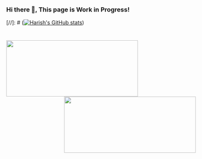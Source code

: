 ### Hi there 👋, This page is Work in Progress!

[//]: # ([![Harish's GitHub stats](https://github-readme-stats.vercel.app/api?username=harish-datla&show_icons=true&theme=radical&hide_rank=true)](https://github.com/harish-datla/github-readme-stats))


<h1 align="center"></h1>
<img align="left" height="150px" width="350px" src="https://github-readme-stats.vercel.app/api?username=harish-datla&show_icons=true&theme=radical&hide_rank=true" />
<img align="right" height="150px" width="350px" src="https://github-readme-stats.vercel.app/api/top-langs/?username=harish-datla&layout=compact&theme=aura&langs_count=9" />
<img height="150" />
<br><br>

<!--
**harish-datla/harish-datla** is a ✨ _special_ ✨ repository because its `README.md` (this file) appears on your GitHub profile.

Here are some ideas to get you started:

- 🔭 I’m currently working on ...
- 🌱 I’m currently learning ...
- 👯 I’m looking to collaborate on ...
- 🤔 I’m looking for help with ...
- 💬 Ask me about ...
- 📫 How to reach me: ...
- 😄 Pronouns: ...
- ⚡ Fun fact: ...
-->


